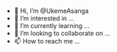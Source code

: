 - 👋 Hi, I’m @UkemeAsanga
- 👀 I’m interested in ...
- 🌱 I’m currently learning ...
- 💞️ I’m looking to collaborate on ...
- 📫 How to reach me ...

<!---
UkemeAsanga/UkemeAsanga is a ✨ special ✨ repository because its `README.md` (this file) appears on your GitHub profile.
You can click the Preview link to take a look at your changes.
--->

